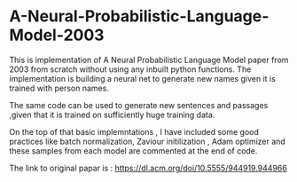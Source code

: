 # A-Neural-Probabilistic-Language-Model-2003
This is implementation of A Neural Probabilistic Language Model paper from 2003 from scratch  without using any inbuilt python functions. The implementation is  building a neural net to generate new names given it is trained with person names.

The same code can be used to generate new sentences and passages ,given that it is trained on sufficiently huge training data.

On the top of that basic implemntations , I have included some good practices like batch normalization, Zaviour initilization , Adam optimizer and these samples from each model are commented at the end of code.

The link to original papar is :   https://dl.acm.org/doi/10.5555/944919.944966

